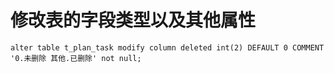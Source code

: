 # 修改表的字段类型以及其他属性

```
alter table t_plan_task modify column deleted int(2) DEFAULT 0 COMMENT '0.未删除 其他.已删除' not null;
```

